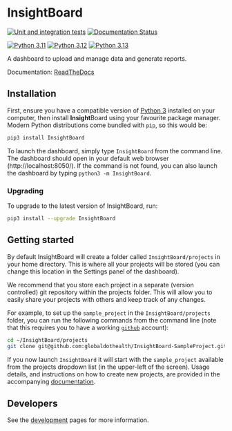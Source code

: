 # InsightBoard

[![Unit and integration tests](https://github.com/globaldothealth/InsightBoard/actions/workflows/ci.yaml/badge.svg)](https://github.com/globaldothealth/InsightBoard/actions/workflows/ci.yaml) [![Documentation Status](https://readthedocs.org/projects/insightboard/badge/?version=latest)](https://insightboard.readthedocs.io/en/latest/?badge=latest)

[![Python 3.11](https://img.shields.io/badge/python-3.11-blue.svg)](https://www.python.org/downloads/release/python-3110/) [![Python 3.12](https://img.shields.io/badge/python-3.12-blue.svg)](https://www.python.org/downloads/release/python-3120/) [![Python 3.13](https://img.shields.io/badge/python-3.13-blue.svg)](https://www.python.org/downloads/release/python-3130/)

A dashboard to upload and manage data and generate reports.

Documentation: [ReadTheDocs](https://insightboard.readthedocs.io/en/latest)

## Installation

First, ensure you have a compatible version of [Python 3](https://www.python.org/downloads/) installed on your computer, then install **Insight**Board using your favourite package manager. Modern Python distributions come bundled with `pip`, so this would be:
```bash
pip3 install InsightBoard
```

To launch the dashboard, simply type `InsightBoard` from the command line. The dashboard should open in your default web browser (http://localhost:8050/). If the command is not found, you can also launch the dashboard by typing `python3 -m InsightBoard`.

### Upgrading

To upgrade to the latest version of InsightBoard, run:
```bash
pip3 install --upgrade InsightBoard
```

## Getting started

By default InsightBoard will create a folder called `InsightBoard/projects` in your home directory. This is where all your projects will be stored (you can change this location in the Settings panel of the dashboard).

We recommend that you store each project in a separate (version controlled) git repository within the projects folder. This will allow you to easily share your projects with others and keep track of any changes.

For example, to set up the `sample_project` in the `InsightBoard/projects` folder, you can run the following commands from the command line (note that this requires you to have a working [`github`](https://github.com/) account):

```bash
cd ~/InsightBoard/projects
git clone git@github.com:globaldothealth/InsightBoard-SampleProject.git sample_project
```

If you now launch `InsightBoard` it will start with the `sample_project` available from the projects dropdown list (in the upper-left of the screen). Usage details, and instructions on how to create new projects, are provided in the accompanying [documentation](https://insightboard.readthedocs.io/en/latest/).


## Developers

See the [development](dev) pages for more information.
